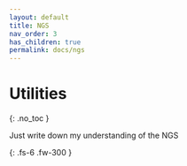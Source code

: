```yaml
---
layout: default
title: NGS
nav_order: 3
has_children: true
permalink: docs/ngs
---
```


# Utilities
{: .no_toc }

Just write down my understanding of the NGS

{: .fs-6 .fw-300 }
